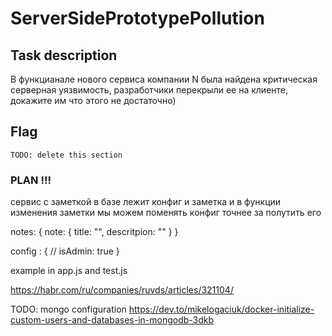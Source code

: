 # ServerSidePrototypePollution

## Task description

В функцианале нового сервиса компании N была найдена критическая серверная уязвимость, разработчики перекрыли ее на клиенте, докажите им что этого не достаточно)

## Flag


`TODO: delete this section`
### PLAN !!! 
сервис с заметкой в базе лежит конфиг и заметка и в функции изменения заметки мы можем поменять конфиг точнее за полутить его 

notes: {
    note: {
        title: "",
        descritpion: ""
    }
}

config : {
    // isAdmin: true
}

example in app.js and test.js

https://habr.com/ru/companies/ruvds/articles/321104/

TODO: mongo configuration
https://dev.to/mikelogaciuk/docker-initialize-custom-users-and-databases-in-mongodb-3dkb